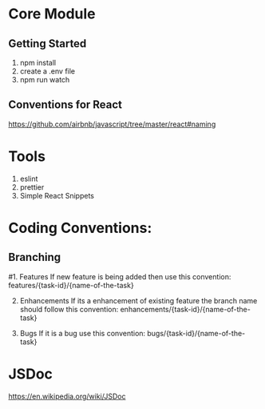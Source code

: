 # Core Module
## Getting Started
1. npm install
2. create a .env file
3. npm run watch

## Conventions for React
https://github.com/airbnb/javascript/tree/master/react#naming

# Tools
1. eslint
2. prettier
3. Simple React Snippets


# Coding Conventions: 
## Branching
#1. Features
If new feature is being added then use this convention:
features/{task-id}/{name-of-the-task}

2. Enhancements
If its a enhancement of existing feature the branch name should follow this convention:
enhancements/{task-id}/{name-of-the-task}

3. Bugs
If it is a bug use this convention:
bugs/{task-id}/{name-of-the-task}

# JSDoc
https://en.wikipedia.org/wiki/JSDoc


